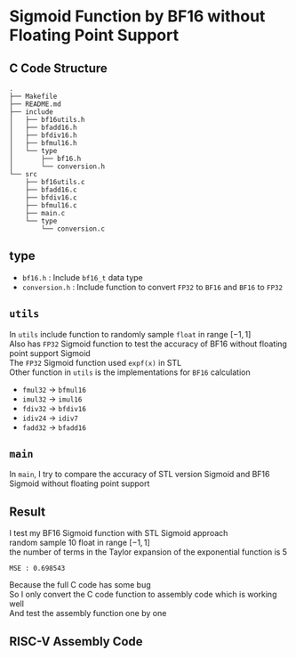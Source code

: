 # Sigmoid Function by BF16 without Floating Point Support
## C Code Structure
```
.
├── Makefile
├── README.md
├── include
│   ├── bf16utils.h
│   ├── bfadd16.h
│   ├── bfdiv16.h
│   ├── bfmul16.h
│   └── type
│       ├── bf16.h
│       └── conversion.h
└── src
    ├── bf16utils.c
    ├── bfadd16.c
    ├── bfdiv16.c
    ├── bfmul16.c
    ├── main.c
    └── type
        └── conversion.c
```
## type
- `bf16.h` : Include `bf16_t` data type
- `conversion.h` : Include function to convert `FP32` to `BF16` and `BF16` to `FP32`

## `utils`
In `utils` include function to randomly sample `float` in range $[-1,1]$  
Also has `FP32` Sigmoid function to test the accuracy of BF16 without floating point support Sigmoid  
The `FP32` Sigmoid function used `expf(x)` in STL  
Other function in `utils` is the implementations for `BF16` calculation  
- `fmul32` -> `bfmul16`
- `imul32` -> `imul16`
- `fdiv32` -> `bfdiv16`
- `idiv24` -> `idiv7`
- `fadd32` -> `bfadd16`

## `main`
In `main`, I try to compare the accuracy of STL version Sigmoid and BF16 Sigmoid without floating point support  

## Result
I test my BF16 Sigmoid function with STL Sigmoid approach  
random sample 10 float in range $[-1,1]$  
the number of terms in the Taylor expansion of the exponential function is 5  
```
MSE : 0.698543
```
Because the full C code has some bug  
So I only convert the C code function to assembly code which is working well  
And test the assembly function one by one

## RISC-V Assembly Code

